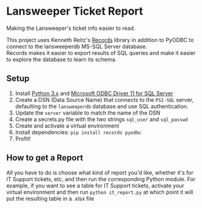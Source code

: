 # Lansweeper Ticket Report
Making the Lansweeper's ticket info easier to read.

This project uses Kenneth Reitz's [Records](https://github.com/kennethreitz/records)
library in addition to PyODBC to connect to the lansweeperdb MS-SQL Server database.  
Records makes it easier to export results of SQL queries and make it easier to
explore the database to learn its schema.  

## Setup
1. Install [Python 3.x](https://www.python.org/downloads/) and
[Microsoft ODBC Driver 11 for SQL Server](https://www.microsoft.com/en-us/download/details.aspx?id=36434)
2. Create a DSN (Data Source Name) that connects to the ```PSI-SQL``` server,
defaulting to the ```lansweeperdb``` database and use SQL authentication.
3. Update the ```server``` variable to match the name of the DSN
4. Create a secrets.py file with the two strings ```sql_user``` and ```sql_passwd```
5. Create and activate a virtual environment
6. Install dependencies: ```pip install records pyodbc```
7. Profit!

## How to get a Report
All you have to do is choose what kind of report you'd like, whether it's for IT
 Support tickets, etc, and then run the corresponding Python module.  For example,
 if you want to see a table for IT Support tickets, activate your virtual
 environment and then run ```python it_report.py``` at which point it will put the
 resulting table in a .xlsx file
